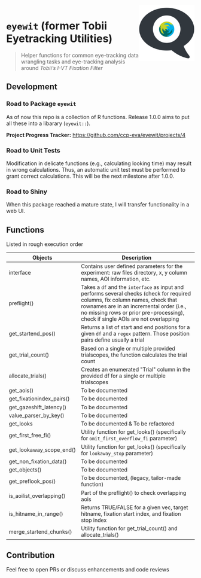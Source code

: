 <img align="right" width="150" src="assets/logo.svg">

# `eyewit` (former Tobii Eyetracking Utilities)

> Helper functions for common eye-tracking data wrangling tasks and eye-tracking analysis around _Tobii’s I-VT Fixation Filter_

## Development

### Road to Package `eyewit`

As of now this repo is a collection of R functions. Release 1.0.0 aims to put all these into a libarary (`eyewit::`).

**Project Progress Tracker:** https://github.com/ccp-eva/eyewit/projects/4

### Road to Unit Tests

Modification in delicate functions (e.g., calculating looking time) may result in wrong calculations. Thus, an automatic unit test must be performed to grant correct calculations. This will be the next milestone after 1.0.0.

### Road to Shiny

When this package reached a mature state, I will transfer functionality in a web UI.

## Functions

Listed in rough execution order

| **Objects**               | **Description**                                                                                                                                                                                                                                                |
| ------------------------- | -------------------------------------------------------------------------------------------------------------------------------------------------------------------------------------------------------------------------------------------------------------- |
| interface                 | Contains user defined parameters for the experiment: raw files directory, x, y column names, AOI information, etc.                                                                                                                                             |
| preflight()               | Takes a `df` and the `interface` as input and performs several checks (check for required columns, fix column names, check that rownames are in an incremental order (i.e., no missing rows or prior pre-processing), check if single AOIs are not overlapping |
| get_startend_pos()        | Returns a list of start and end positions for a given `df` and a `regex` pattern. Those position pairs define usually a trial                                                                                                                                  |
| get_trial_count()         | Based on a single or multiple provided trialscopes, the function calculates the trial count                                                                                                                                                                    |
| allocate_trials()         | Creates an enumerated "Trial" column in the provided df for a single or multiple trialscopes                                                                                                                                                                   |
| get_aois()                | To be documented                                                                                                                                                                                                                                               |
| get_fixationindex_pairs() | To be documented                                                                                                                                                                                                                                               |
| get_gazeshift_latency()   | To be documented                                                                                                                                                                                                                                               |
| value_parser_by_key()     | To be documented                                                                                                                                                                                                                                               |
| get_looks                 | To be documented & To be refactored                                                                                                                                                                                                                            |
| get_first_free_fi()       | Utility function for get_looks() (specifically for `omit_first_overflow_fi` parameter)                                                                                                                                                                         |
| get_lookaway_scope_end()  | Utility function for get_looks() (specifically for `lookaway_stop` parameter)                                                                                                                                                                                  |
| get_non_fixation_data()   | To be documented                                                                                                                                                                                                                                               |
| get_objects()             | To be documented                                                                                                                                                                                                                                               |
| get_preflook_pos()        | To be documented, (legacy, tailor-made function)                                                                                                                                                                                                               |
| is_aoilist_overlapping()  | Part of the preflight() to check overlapping aois                                                                                                                                                                                                              |
| is_hitname_in_range()     | Returns TRUE/FALSE for a given vec, target hitname, fixation start index, and fixation stop index                                                                                                                                                              |
| merge_startend_chunks()   | Utility function for get_trial_count() and allocate_trials()                                                                                                                                                                                                   |

## Contribution

Feel free to open PRs or discuss enhancements and code reviews
